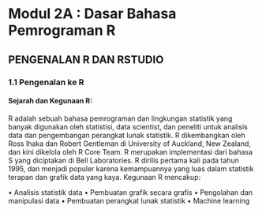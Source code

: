 # Modul 2A : Dasar Bahasa Pemrograman R

## PENGENALAN R DAN RSTUDIO

### 1.1 Pengenalan ke R

#### Sejarah dan Kegunaan R:

R adalah sebuah bahasa pemrograman dan lingkungan statistik yang banyak digunakan oleh statistisi, data scientist, dan peneliti untuk analisis data dan pengembangan perangkat lunak statistik. R dikembangkan oleh Ross Ihaka dan Robert Gentleman di University of Auckland, New Zealand, dan kini dikelola oleh R Core Team. R merupakan implementasi dari bahasa S yang diciptakan di Bell Laboratories. R dirilis pertama kali pada tahun 1995, dan menjadi populer karena kemampuannya yang luas dalam statistik terapan dan grafik data yang kaya.
Kegunaan R mencakup:

  •	Analisis statistik data
  •	Pembuatan grafik secara grafis
  •	Pengolahan dan manipulasi data
  •	Pembuatan perangkat lunak statistik
  •	Machine learning
